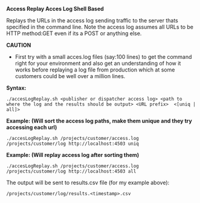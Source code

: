 **Access Replay Acces Log Shell Based**

Replays the URLs in the access log sending traffic to the server thats specified in the command line.
Note the access log assumes all URLs to be HTTP method:GET even if its a POST or anything else.

**CAUTION**
* First try with a small acces.log files (say:100 lines) to get the command right for your environment and also get an understanding of how it works before replaying a log file from production which at some customers could be well over a million lines.

**Syntax:**
```
./accesLogReplay.sh <publisher or dispatcher access log> <path to where the log and the results should be output> <URL prefix>  <[uniq | all]>
``` 
**Example: (Will sort the access log paths, make them unique and they try accessing each url)**
```
./accesLogReplay.sh /projects/customer/access.log /projects/customer/log http://localhost:4503 uniq
``` 
**Example: (Will replay access log after sorting them)**
```
./accesLogReplay.sh /projects/customer/access.log /projects/customer/log http://localhost:4503 all
```
The output will be sent to results.csv file (for my example above):
```
/projects/customer/log/results.<timestamp>.csv
```

